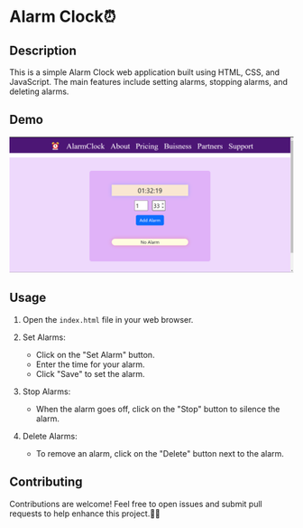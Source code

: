 # Alarm Clock⏰

## Description

This is a simple Alarm Clock web application built using HTML, CSS, and JavaScript. The main features include setting alarms, stopping alarms, and deleting alarms.

## Demo

![alarmClock Demo](./alarmclock.png)

## Usage

1. Open the `index.html` file in your web browser.

2. Set Alarms:
   - Click on the "Set Alarm" button.
   - Enter the time for your alarm.
   - Click "Save" to set the alarm.

3. Stop Alarms:
   - When the alarm goes off, click on the "Stop" button to silence the alarm.

4. Delete Alarms:
   - To remove an alarm, click on the "Delete" button next to the alarm.

## Contributing

Contributions are welcome! Feel free to open issues and submit pull requests to help enhance this project.🤝😁
